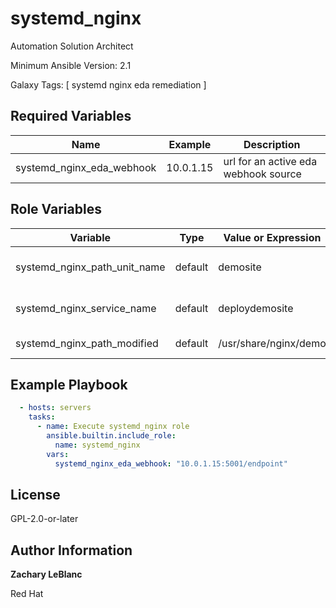 systemd_nginx
=========

Automation Solution Architect

Minimum Ansible Version: 2.1

Galaxy Tags: \[ systemd nginx eda remediation \]

Required Variables
------------------

| Name | Example | Description |
| -------- | ------- | ------------------- |
| systemd_nginx_eda_webhook | 10.0.1.15 | url for an active eda webhook source |


Role Variables
--------------

| Variable | Type | Value or Expression | Description |
| -------- | ------- | ------------------- | --------- |
| systemd_nginx_path_unit_name | default | demosite | name of the systemd path unit |
| systemd_nginx_service_name | default | deploydemosite | name of the systemd service unit |
| systemd_nginx_path_modified | default | /usr/share/nginx/demo | path to monitor |

Example Playbook
----------------

  ```yaml
    - hosts: servers
      tasks:
        - name: Execute systemd_nginx role
          ansible.builtin.include_role:
            name: systemd_nginx
          vars:
            systemd_nginx_eda_webhook: "10.0.1.15:5001/endpoint"
  ```

License
-------

GPL-2.0-or-later

Author Information
-------
**Zachary LeBlanc**

Red Hat
